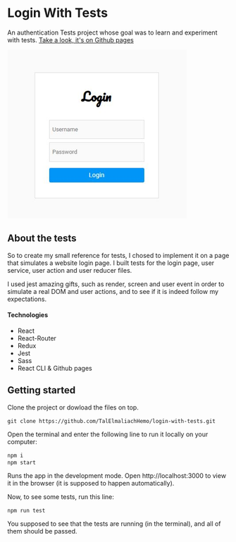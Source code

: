 
# Login With Tests
An authentication Tests project whose goal was to learn and experiment with tests. [Take a look, it's on Github pages](https://talelmaliachhemo.github.io/login-with-tests/#/)

![Login Page](src/assets/readme-imgs/login-img.JPG)

## About the tests
So to create my small reference for tests, I chosed to implement it on a page that simulates a website login page. 
I built tests for the login page, user service, user action and user reducer files.

I used jest amazing gifts, such as render, screen and user event in order to simulate a real DOM and user actions, and to see if it is indeed follow my expectations.

#### Technologies

- React
- React-Router
- Redux
- Jest
- Sass
- React CLI & Github pages


## Getting started
Clone the project or dowload the files on top.
```
git clone https://github.com/TalElmaliachHemo/login-with-tests.git
```
Open the terminal and enter the following line to run it locally on your computer:
```
npm i
npm start 
```
Runs the app in the development mode.
Open http://localhost:3000 to view it in the browser (it is supposed to happen automatically).

Now, to see some tests, run this line:
```
npm run test 
```

You supposed to see that the tests are running (in the terminal), and all of them should be passed.
